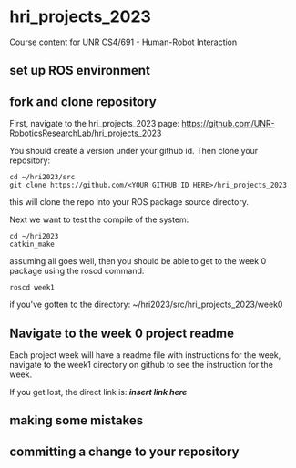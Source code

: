 # hri_projects_2023
Course content for UNR CS4/691 - Human-Robot Interaction

## set up ROS environment

## fork and clone repository

First, navigate to the hri_projects_2023 page: https://github.com/UNR-RoboticsResearchLab/hri_projects_2023

You should create a version under your github id. Then clone your repository:

```
cd ~/hri2023/src
git clone https://github.com/<YOUR GITHUB ID HERE>/hri_projects_2023
```

this will clone the repo into your ROS package source directory.

Next we want to test the compile of the system:

```
cd ~/hri2023
catkin_make
```

assuming all goes well, then you should be able to get to the week 0 package using the roscd command:

```
roscd week1
```

if you've gotten to the directory: ~/hri2023/src/hri_projects_2023/week0

## Navigate to the week 0 project readme

Each project week will have a readme file with instructions for the week, navigate to the week1 directory on github to see the instruction for the week.

If you get lost, the direct link is: ___insert link here___

## making some mistakes

## committing a change to your repository
